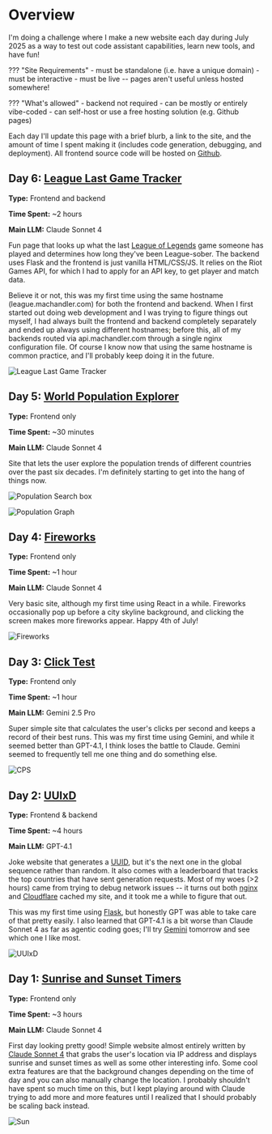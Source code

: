 # Overview

I'm doing a challenge where I make a new website each day during July 2025 as a way to test out code assistant capabilities, learn new tools, and have fun!

??? "Site Requirements"
    - must be standalone (i.e. have a unique domain)
    - must be interactive
    - must be live -- pages aren't useful unless hosted somewhere!

??? "What's allowed"
    - backend not required
    - can be mostly or entirely vibe-coded
    - can self-host or use a free hosting solution (e.g. Github pages)

Each day I'll update this page with a brief blurb, a link to the site, and the amount of time I spent making it (includes code generation, debugging, and deployment). All frontend source code will be hosted on [Github](https://github.com/matthew-chandler/31days).

## Day 6: [League Last Game Tracker](https://league.machandler.com)

**Type:** Frontend and backend

**Time Spent:** ~2 hours

**Main LLM:** Claude Sonnet 4

Fun page that looks up what the last [League of Legends](https://www.leagueoflegends.com) game someone has played and determines how long they've been League-sober. The backend uses Flask and the frontend is just vanilla HTML/CSS/JS. It relies on the Riot Games API, for which I had to apply for an API key, to get player and match data.

Believe it or not, this was my first time using the same hostname (league.machandler.com) for both the frontend and backend. When I first started out doing web development and I was trying to figure things out myself, I had always built the frontend and backend completely separately and ended up always using different hostnames; before this, all of my backends routed via api.machandler.com through a single nginx configuration file. Of course I know now that using the same hostname is common practice, and I'll probably keep doing it in the future.

![League Last Game Tracker](images/league.png)

## Day 5: [World Population Explorer](https://population.machandler.com)

**Type:** Frontend only

**Time Spent:** ~30 minutes

**Main LLM:** Claude Sonnet 4

Site that lets the user explore the population trends of different countries over the past six decades. I'm definitely starting to get into the hang of things now.

![Population Search box](images/pop1.png)

![Population Graph](images/pop2.png)

## Day 4: [Fireworks](https://fireworks.machandler.com)

**Type:** Frontend only

**Time Spent:** ~1 hour

**Main LLM:** Claude Sonnet 4

Very basic site, although my first time using React in a while. Fireworks occasionally pop up before a city skyline background, and clicking the screen makes more fireworks appear. Happy 4th of July! 

![Fireworks](images/fireworks.png)

## Day 3: [Click Test](https://cps.machandler.com)

**Type:** Frontend only

**Time Spent:** ~1 hour

**Main LLM:** Gemini 2.5 Pro

Super simple site that calculates the user's clicks per second and keeps a record of their best runs. This was my first time using Gemini, and while it seemed better than GPT-4.1, I think loses the battle to Claude. Gemini seemed to frequently tell me one thing and do something else.

![CPS](images/cps.png)

## Day 2: [UUIxD](https://uuixd.machandler.com)

**Type:** Frontend & backend

**Time Spent:** ~4 hours

**Main LLM:** GPT-4.1

Joke website that generates a [UUID](https://en.wikipedia.org/wiki/Universally_unique_identifier), but it's the next one in the global sequence rather than random. It also comes with a leaderboard that tracks the top countries that have sent generation requests. Most of my woes (>2 hours) came from trying to debug network issues -- it turns out both [nginx](https://nginx.org/) and [Cloudflare](https://www.cloudflare.com) cached my site, and it took me a while to figure that out. 

This was my first time using [Flask](https://pypi.org/project/Flask/), but honestly GPT was able to take care of that pretty easily. I also learned that GPT-4.1 is a bit worse than Claude Sonnet 4 as far as agentic coding goes; I'll try [Gemini](https://blog.google/products/gemini/) tomorrow and see which one I like most.

![UUIxD](images/uuixd.png)

## Day 1: [Sunrise and Sunset Timers](https://sun.machandler.com)

**Type:** Frontend only

**Time Spent:** ~3 hours

**Main LLM:** Claude Sonnet 4

First day looking pretty good! Simple website almost entirely written by [Claude Sonnet 4](https://www.anthropic.com/claude/sonnet) that grabs the user's location via IP address and displays sunrise and sunset times as well as some other interesting info. Some cool extra features are that the background changes depending on the time of day and you can also manually change the location. I probably shouldn't have spent so much time on this, but I kept playing around with Claude trying to add more and more features until I realized that I should probably be scaling back instead.

![Sun](images/sun.png)

